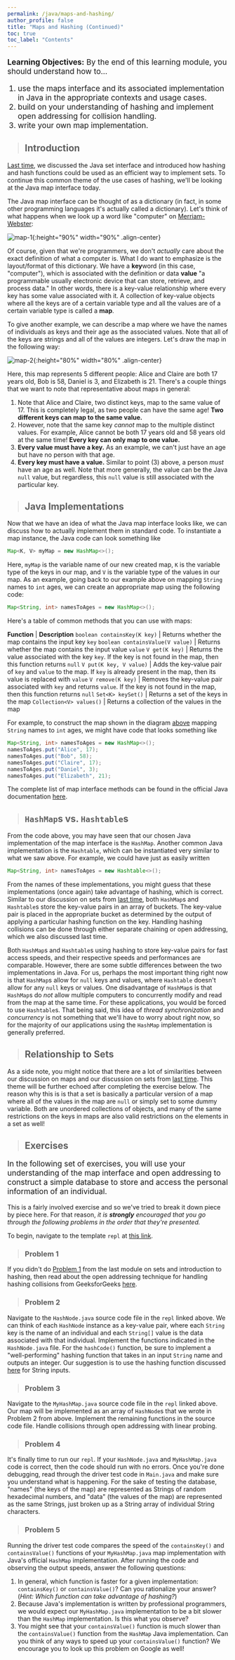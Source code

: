 ```yaml
---
permalink: /java/maps-and-hashing/
author_profile: false
title: "Maps and Hashing (Continued)"
toc: true
toc_label: "Contents"
---
```


<div class="notice--info">
<p style="font-size:13pt"><strong>Learning Objectives:</strong> By the end of this learning module, you should understand how to...</p>
<ol>
  <li style="font-size:13pt">use the maps interface and its associated implementation in Java in the appropriate contexts and usage cases.</li>
  <li style="font-size:13pt">build on your understanding of hashing and implement open addressing for collision handling.</li>
  <li style="font-size:13pt">write your own map implementation.</li>
</ol>
</div>

> ## Introduction

[Last time](/java/sets-and-hashing/index.html), we discussed the Java set interface and introduced how hashing and hash functions could be used as an efficient way to implement sets. To continue this common theme of the use cases of hashing, we'll be looking at the Java map interface today.

The Java map interface can be thought of as a dictionary (in fact, in some other programming languages it's actually called a dictionary). Let's think of what happens when we look up a word like "computer" on [Merriam-Webster](https://www.merriam-webster.com/dictionary/computer):

![map-1](/assets/images/map-1.png){:height="90%" width="90%" .align-center}

Of course, given that we're programmers, we don't *actually* care about the exact definition of what a computer is. What I do want to emphasize is the layout/format of this dictionary. We have a **key**word (in this case, "computer"), which is associated with the definition or data **value** "a programmable usually electronic device that can store, retrieve, and process data." In other words, there is a key-value relationship where every key has some value associated with it. A collection of key-value objects where all the keys are of a certain variable type and all the values are of a certain variable type is called a **map**.

To give another example, we can describe a map where we have the names of individuals as keys and their age as the associated values. Note that all of the keys are strings and all of the values are integers. Let's draw the map in the following way:

![map-2](/assets/images/map-2.png){:height="80%" width="80%" .align-center}

Here, this map represents 5 different people: Alice and Claire are both 17 years old, Bob is 58, Daniel is 3, and Elizabeth is 21. There's a couple things that we want to note that representative about maps in general:

  1. Note that Alice and Claire, two distinct keys, map to the same value of 17. This is completely legal, as two people can have the same age! **Two different keys can map to the same value.**
  2. However, note that the same key *cannot* map to the multiple distinct values. For example, Alice cannot be both 17 years old and 58 years old at the same time! **Every key can only map to one value.**
  3. **Every value must have a key.** As an example, we can't just have an age but have no person with that age.
  4. **Every key must have a value.** Similar to point (3) above, a person *must* have an age as well. Note that more generally, the value can be the Java ```null``` value, but regardless, this ```null``` value is still associated with the particular key.

> ## Java Implementations

Now that we have an idea of what the Java map interface looks like, we can discuss how to actually implement them in standard code. To instantiate a map instance, the Java code can look something like

```java
Map<K, V> myMap = new HashMap<>();
```

Here, ```myMap``` is the variable name of our new created map, ```K``` is the variable type of the keys in our map, and ```V``` is the variable type of the values in our map. As an example, going back to our example above on mapping ```String``` names to ```int``` ages, we can create an appropriate map using the following code:

```java
Map<String, int> namesToAges = new HashMap<>();
```

Here's a table of common methods that you can use with maps:

**Function** | **Description**
```boolean containsKey(K key)``` | Returns whether the map contains the input key ```key```
```boolean containsValue(V value)``` | Returns whether the map contains the input value ```value```
```V get(K key)``` | Returns the value associated with the key ```key```. If the key is not found in the map, then this function returns ```null```
```V put(K key, V value)``` | Adds the key-value pair of ```key``` and ```value``` to the map. If ```key``` is already present in the map, then its value is replaced with ```value```
```V remove(K key)``` | Removes the key-value pair associated with ```key``` and returns ```value```. If the key is not found in the map, then this function returns ```null```
```Set<K> keySet()``` | Returns a set of the keys in the map
```Collection<V> values()``` | Returns a collection of the values in the map

For example, to construct the map shown in the diagram [above](/java/maps-and-hashing/index.html#introduction) mapping ```String``` names to ```int``` ages, we might have code that looks something like

```java
Map<String, int> namesToAges = new HashMap<>();
namesToAges.put("Alice", 17);
namesToAges.put("Bob", 58);
namesToAges.put("Claire", 17);
namesToAges.put("Daniel", 3);
namesToAges.put("Elizabeth", 21);
```

The complete list of map interface methods can be found in the official Java documentation [here](https://docs.oracle.com/javase/8/docs/api/java/util/Map.html).

> ## ```HashMap```s vs. ```Hashtable```s

From the code above, you may have seen that our chosen Java implementation of the map interface is the ```HashMap```. Another common Java implementation is the ```Hashtable```, which can be instantiated very similar to what we saw above. For example, we could have just as easily written

```java
Map<String, int> namesToAges = new Hashtable<>();
```

From the names of these implementations, you might guess that these implementations (once again) take advantage of hashing, which is correct. Similar to our discussion on sets from [last time](/java/sets-and-hashing/index.html), both ```HashMap```s and ```Hashtable```s store the key-value pairs in an array of buckets. The key-value pair is placed in the appropriate bucket as determined by the output of applying a particular hashing function on the key. Handling hashing collisions can be done through either separate chaining or open addressing, which we also discussed last time.

Both ```HashMap```s and ```Hashtable```s using hashing to store key-value pairs for fast access speeds, and their respective speeds and performances are comparable. However, there are some subtle differences between the two implementations in Java. For us, perhaps the most important thing right now is that ```HashMap```s allow for ```null``` keys and values, where ```Hashtable``` doesn't allow for any ```null``` keys or values. One disadvantage of ```HashMap```s is that ```HashMap```s do *not* allow multiple computers to concurrently modify and read from the map at the same time. For these applications, you would be forced to use ```Hashtable```s. That being said, this idea of *thread synchronization* and *concurrency* is not something that we'll have to worry about right now, so for the majority of our applications using the ```HashMap``` implementation is generally preferred.

> ## Relationship to Sets

As a side note, you might notice that there are a lot of similarities between our discussion on maps and our discussion on sets from [last time](/java/sets-and-hashing/index.html). This theme will be further echoed after completing the exercise below. The reason why this is is that a set is basically a particular version of a map where all of the values in the map are ```null``` or simply set to some dummy variable. Both are unordered collections of objects, and many of the same restrictions on the keys in maps are also valid restrictions on the elements in a set as well!

> ## Exercises

<div class="notice--success">
<p style="font-size:13pt">In the following set of exercises, you will use your understanding of the map interface and open addressing to construct a simple database to store and access the personal information of an individual.</p>
</div>

This is a fairly involved exercise and so we've tried to break it down piece by piece here. For that reason, *it is **strongly** encouraged that you go through the following problems in the order that they're presented.*

To begin, navigate to the template ```repl``` at [this link](https://repl.it/@myaomeow/Maps#Main.java). 

> ### Problem 1

If you didn't do [Problem 1](/java/sets-and-hashing/index.html#problem-1) from the last module on sets and introduction to hashing, then read about the open addressing technique for handling hashing collisions from GeeksforGeeks [here](https://www.geeksforgeeks.org/hashing-set-3-open-addressing/).

> ### Problem 2

Navigate to the ```HashNode.java``` source code file in the ```repl``` linked above. We can think of each ```HashNode``` instance as a key-value pair, where each ```String``` key is the name of an individual and each ```String[]``` value is the data associated with that individual. Implement the functions indicated in the ```HashNode.java``` file. For the ```hashCode()``` function, be sure to implement a "well-performing" hashing function that takes in an input ```String``` name and outputs an integer. Our suggestion is to use the hashing function discussed [here](/java/sets-and-hashing/index.html#improving-hashing) for String inputs.

> ### Problem 3

Navigate to the ```MyHashMap.java``` source code file in the ```repl``` linked above. Our map will be implemented as an array of ```HashNode```s that we wrote in Problem 2 from above. Implement the remaining functions in the source code file. Handle collisions through open addressing with linear probing.

> ### Problem 4

It's finally time to run our ```repl```. If your ```HashNode.java``` and ```MyHashMap.java``` code is correct, then the code should run with no errors. Once you're done debugging, read through the driver test code in ```Main.java``` and make sure you understand what is happening. For the sake of testing the database, "names" (the keys of the map) are represented as Strings of random hexadecimal numbers, and "data" (the values of the map) are represented as the same Strings, just broken up as a String array of individual String characters.

> ### Problem 5

Running the driver test code compares the speed of the ```containsKey()``` and ```containsValue()``` functions of your ```MyHashMap.java``` map implementation with Java's official ```HashMap``` implementation. After running the code and observing the output speeds, answer the following questions:

  1. In general, which function is faster for a given implementation: ```containsKey()``` or ```containsValue()```? Can you rationalize your answer? (*Hint: Which function can take advantage of hashing?*)
  2. Because Java's implementation is written by professional programmers, we would expect our ```MyHashMap.java``` implementation to be a bit slower than the ```HashMap``` implementation. Is this what you observe?
  3. You might see that your ```containsValue()``` function is much slower than the ```containsValue()``` function from the ```HashMap``` Java implementation. Can you think of any ways to speed up your ```containsValue()``` function? We encourage you to look up this problem on Google as well!
